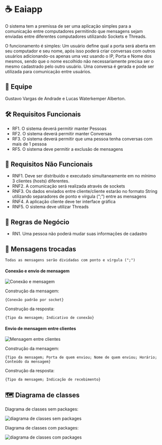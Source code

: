 # ☕ Eaiapp
O sistema tem a premissa de ser uma aplicação simples para a comunicação entre computadores permitindo que mensagens sejam enviadas entre diferentes computadores utilizando Sockets e Threads.

O funcionamento é simples: Um usuário define qual a porta será aberta em seu computador e seu nome, após isso poderá criar conversas com outros usuários adicionando-os apenas uma vez usando o IP, Porta e Nome dos mesmos, sendo que o nome escolhido não necessariamente precisa ser o mesmo cadastrado pelo outro usuário. Uma conversa é gerada e pode ser utilizada para comunicação entre usuários. 

## 👷 Equipe
Gustavo Vargas de Andrade e Lucas Waterkemper Alberton.

## 🛠️ Requisitos Funcionais
- RF1. O sistema deverá permitir manter Pessoas
- RF2. O sistema deverá permitir manter Conversas
- RF3. O sistema deverá permitir que uma pessoa tenha conversas com mais de 1 pessoa
- RF5. O sistema deve permitir a exclusão de mensagens
 
## 🔐 Requisitos Não Funcionais
- RNF1. Deve ser distribuído e executado simultaneamente em no mínimo 3 clientes (hosts) diferentes.
- RNF2. A comunicação será realizada através de sockets
- RNF3. Os dados enviados entre cliente/cliente estarão no formato String utilizando separadores de ponto e vírgula (“;”) entre as mensagens
- RNF4. A aplicação cliente deve ter interface gráfica
- RNF5. O sistema deve utilizar Threads

## 📐 Regras de Negócio
- RN1. Uma pessoa não poderá mudar suas informações de cadastro

## 💬 Mensagens trocadas 

`Todas as mensagens serão dividadas com ponto e vírgula (";")`

#### Conexão e envio de mensagem

![Conexão e mensagem](https://user-images.githubusercontent.com/51674297/154132120-6b4191d7-b16a-4a42-95f8-1b2da8011c1c.png)

Construção da mensagem:
```
{Conexão padrão por socket}
```

Construção da resposta:  
```
{Tipo da mensagem; Indicativo de conexão}
```

#### Envio de mensagem entre clientes

![Mensagem entre clientes](https://user-images.githubusercontent.com/51674297/154131924-894ace48-02b5-4a74-b3c1-c95628ec4ca4.png)

Construção da mensagem:
```
{Tipo da mensagem; Porta de quem enviou; Nome de quem enviou; Horário; Conteúdo da mensagem}
```

Construção da resposta:  
```
{Tipo da mensagem; Indicação de recebimento}
```


## 🗺️ Diagrama de classes

Diagrama de classes sem packages:

![diagrama de classes sem packages](https://user-images.githubusercontent.com/51674297/154133226-2f630bc1-726e-4980-9f50-10f060aa08c1.png)

Diagrama de classes com packages:

![diagrama de classes com packages](https://user-images.githubusercontent.com/51674297/154133312-cf1af74f-cc0f-4e74-bbe1-dded1452e0a8.png)




